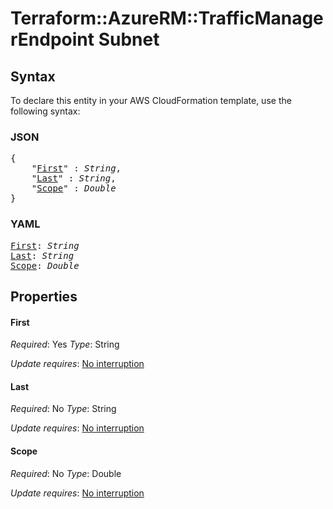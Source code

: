 # Terraform::AzureRM::TrafficManagerEndpoint Subnet

## Syntax

To declare this entity in your AWS CloudFormation template, use the following syntax:

### JSON

<pre>
{
    "<a href="#first" title="First">First</a>" : <i>String</i>,
    "<a href="#last" title="Last">Last</a>" : <i>String</i>,
    "<a href="#scope" title="Scope">Scope</a>" : <i>Double</i>
}
</pre>

### YAML

<pre>
<a href="#first" title="First">First</a>: <i>String</i>
<a href="#last" title="Last">Last</a>: <i>String</i>
<a href="#scope" title="Scope">Scope</a>: <i>Double</i>
</pre>

## Properties

#### First

_Required_: Yes
_Type_: String

_Update requires_: [No interruption](https://docs.aws.amazon.com/AWSCloudFormation/latest/UserGuide/using-cfn-updating-stacks-update-behaviors.html#update-no-interrupt)

#### Last

_Required_: No
_Type_: String

_Update requires_: [No interruption](https://docs.aws.amazon.com/AWSCloudFormation/latest/UserGuide/using-cfn-updating-stacks-update-behaviors.html#update-no-interrupt)

#### Scope

_Required_: No
_Type_: Double

_Update requires_: [No interruption](https://docs.aws.amazon.com/AWSCloudFormation/latest/UserGuide/using-cfn-updating-stacks-update-behaviors.html#update-no-interrupt)

